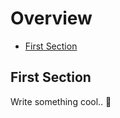 # Overview

- [First Section](#section-1)

<a name="section-1"></a>
## First Section

Write something cool.. 🦊